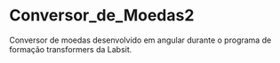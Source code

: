 # Conversor_de_Moedas2
Conversor de moedas desenvolvido em angular durante o programa de formação transformers da Labsit.
